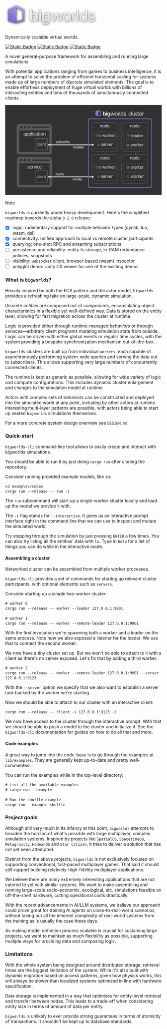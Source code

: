 ## <img src="assets/bigworlds-logo.png" width="300">

Dynamically scalable virtual worlds.

[![Static Badge](https://img.shields.io/badge/version-0.1.1-orange)]()
[![Static Badge](https://img.shields.io/badge/built_with-Rust-dca282)]()
[![Static Badge](https://img.shields.io/badge/discord-server-blue)](https://discord.gg/SHQ3rYvn3B)

A novel general-purpose framework for assembling and running large simulations.

With potential applications ranging from games to business intelligence, it is
an attempt to solve the problem of efficient horizontal scaling for systems
made up of large numbers of discrete simulated elements. The goal is to enable
effortless deployment of huge virtual worlds with billions of interacting
entities and tens of thousands of simultanously connected clients.

<img src="assets/diagram.png">


> [!NOTE]  
> `bigworlds` is currently under heavy development. Here's the simplified
> roadmap towards the alpha `0.2.0` release:
> - [x] logic: rudimentary support for multiple behavior types (dynlib, lua,
> wasm, dsl)
> - [x] connectivity: unified approach to local vs remote cluster participants
> - [x] querying: one-shot RPC and streaming subscriptions
> - [ ] persistence and reliability: entity fs storage, in-RAM redundance policies,
> snapshots
> - [ ] visibility: `websocket` client, browser-based (wasm) inspector
> - [ ] polyglot demo: Unity C# viewer for one of the existing demos 


### What is `bigworlds`?

Heavily inspired by both the ECS pattern and the actor model, `bigworlds`
provides a refreshing take on large-scale, dynamic simulation.

Discrete *entities* are composed out of *components*, encapsulating object
characteristics in a flexible yet well-defined way. Data is stored on the
entity level, allowing for fast migration across the cluster at runtime.

Logic is provided either through runtime-managed *behaviors* or through
*services*—arbitrary client programs mutating simulation state from outside.
Logic can be driven with either global events or regular time cycles, with the
system providing a bespoke synchronization mechanism out-of-the-box.

`bigworlds` clusters are built up from individual `workers`, each capable of
asynchronously performing system-wide queries and serving the data out to
subscribers. This allows supporting very large numbers of concurrently
connected clients.

The runtime is kept as generic as possible, allowing for wide variety of logic
and compute configurations. This includes dynamic cluster enlargement and
changes to the simulation model at runtime.

Actors with complex sets of behaviors can be constructed and deployed into the
simulated world at any point, including by other actors at runtime. Interesting
multi-layer patterns are possible, with actors being able to start up nested
`bigworlds` simulations themselves.

For a more concrete system design overview see `DESIGN.md`.


### Quick-start

`bigworlds-cli` command-line tool allows to easily create and interact with
bigworlds simulations.

You should be able to run it by just doing `cargo run` after cloning the
repository.

Consider running provided example models, like so:

```
cd examples/cubes
cargo run --release -- run -i
```

The `run` subcommand will start up a single-worker cluster locally and load up
the model we provide it with.

The `-i` flag stands for `--interactive`. It gives us an interactive prompt
interface right in the command line that we can use to inspect and mutate the
simulated world.

Try stepping through the simulation by just pressing `ENTER` a few times. You
can also try listing all the entities' data with `ls`. Type in `help` for
a list of things you can do while in the interactive mode.


#### Assembling a cluster

Networked cluster can be assembled from multiple worker processes.

`bigworlds-cli` provides a set of commands for starting up relevant cluster
participants, with optional elements such as `servers`.

Consider starting up a simple two-worker cluster:

```
# worker 0
cargo run --release -- worker --leader 127.0.0.1:9901

# worker 1
cargo run --release -- worker --remote-leader 127.0.0.1:9901
```

With the first invocation we're spawning both a worker and a leader on the same
process. Note how we also exposed a listener for the leader. We use that to
connect the second worker.

We now have a tiny cluster set up. But we won't be able to attach to it with
a client as there's no server exposed. Let's fix that by adding a third worker.

```
# worker 2
cargo run --release -- worker --remote-leader 127.0.0.1:9901 --server 127.0.0.1:9123
```

With the `--server` option we specify that we also want to establish a server
task backed by the worker we're starting.

Now we should be able to attach to our cluster with an interactive client:

```
cargo run --release -- client -s 127.0.0.1:9123 -i
```

We now have access to the cluster through the interactive prompt. With that we
should be able to push a model to the cluster and initialize it. See the
`bigworlds-cli` documentation for guides on how to do all that and more.


#### Code examples

A great way to jump into the code-base is to go through the examples at
`lib/examples`. They are generally kept up-to-date and pretty well-commented.

You can run the examples while in the top-level directory:

```
# List all the available examples
# cargo run --example

# Run the shuffle example
cargo run --example shuffle
```


### Project goals

Although still very much in its infancy at this point, `bigworlds`
attempts to broaden the horizon of what's possible with large multiplayer,
complex simulation systems. Inspired by projects like `SpatialOS`,
`SpacetimeDB`, `Metagravity`, `HadeanOS` and `Star Citizen`, it tries to
deliver a solution that has not yet been attempted.

Distinct from the above projects, `bigworlds` is not exclusively focused on
supporting conventional, fast-paced multiplayer games. That said it should
still support building relatively-high-fidelity multiplayer applications.

We believe there are many extremely interesting applications that are not
catered to yet with similar systems. We want to make assembling and running
large-scale socio-economic, ecological, etc. simulations feasible on
off-the-shelf hardware, cutting operational costs drastically.

With the recent advancements in AI/LLM systems, we believe our approach could
prove great for training AI agents on close-to-real-world scenarios, without
taking out all the inherent complexity of real-world systems from the training
as is usually the case these days.

As making model definition process scalable is crucial for sustaining large
projects, we want to maintain as much flexibility as possible, supporting
multiple ways for providing data and composing logic.


### Limitations

With the whole system being designed around distributed storage, retrieval
times are the biggest limitation of the system. While it's also built with
dynamic migration based on access patterns, given how physics works, this will
always be slower than localized systems optimized in line with hardware
specification.

Data storage is implemented in a way that optimizes for entity-level retrieval
and transfer between nodes. This leads to a trade-off when considering entity
size in terms of amount of data per entity. 

`bigworlds` is unlikely to ever provide strong guarantees in terms of atomicity
of transactions. It shouldn't be kept up to database standards.




